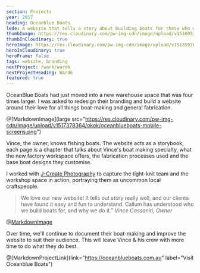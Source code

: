 ```yaml
---
section: Projects
year: 2017
heading: Oceanblue Boats
lede: A website that tells a story about building boats for those who wish to get away.
thumbImage: https://res.cloudinary.com/pw-img-cdn/image/upload/v1516953101/okok/thumb-oceanblueboats.jpg
thumbInCloudinary: true
heroImage: https://res.cloudinary.com/pw-img-cdn/image/upload/v1513597864/okok/oceanblueboats-video-poster.jpg
heroInCloudinary: true
heroFrame: false
tags: website, branding
nextProject: /work/ward6
nextProjectHeading: Ward6
featured: true
---
```


OceanBlue Boats had just moved into a new warehouse space that was four times larger. I
was asked to redesign their branding and build a website around their love for all
things boat-making and general fabrication.

@[MarkdownImage](large src="https://res.cloudinary.com/pw-img-cdn/image/upload/v1517378364/okok/oceanblueboats-mobile-screens.png")

<!-- @[MarkdownMovie](large src="/images/oceanblueboats-desktop-video.mp4") -->

Vince, the owner, knows fishing boats. The website acts as a storybook, each page is a
chapter that talks about Vince's boat making specialty, what the new factory workspace offers, the fabrication processes used and the base boat designs they customise.

I worked with [J-Create Photography](http://j-create.com.au/) to capture the tight-knit team and the workshop space in action, portraying them as uncommon local craftspeople.

> We love our new website! It tells out story really well, and our clients have found it easy and fun to understand. Callum has understood who we build boats for, and why we do it.” _Vince Cassaniti, Owner_

@[MarkdownImage](src="https://res.cloudinary.com/pw-img-cdn/image/upload/v1517378751/okok/oceanblueboats-layout-d.jpg")

Over time, we'll continue to document their boat-making and improve the website to suit their audience. This will leave Vince & his crew with more time to do what they do best.

<!-- @[MarkdownNote](note="Frontend development done in collaboration with <a href='https://github.com/BarryPH'> Barry Phillip Hall.</a>") -->

@[MarkdownProjectLink](link="https://oceanblueboats.com.au" label="Visit Oceanblue Boats")
